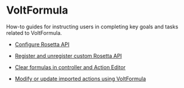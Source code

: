 # VoltFormula

How-to guides for instructing users in completing key goals and tasks related to VoltFormula.

- [Configure Rosetta API](configrosetta.md)

- [Register and unregister custom Rosetta API](regunregconfig.md)

- [Clear formulas in controller and Action Editor](clearfunction.md)

- [Modify or update imported actions using VoltFormula](importvoltformula.md)
